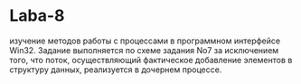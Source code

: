 # Laba-8
изучение методов работы с процессами в программном интерфейсе Win32. Задание выполняется по схеме задания No7 за исключением того, что поток, осуществляющий фактическое добавление элементов в структуру данных, реализуется в дочернем процессе.
